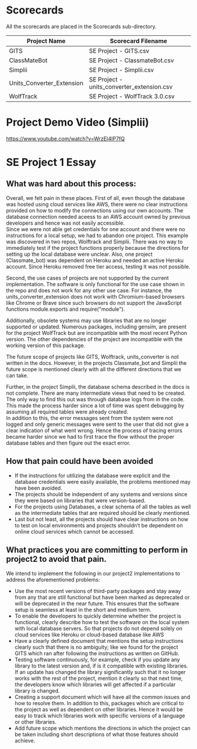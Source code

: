 # Scorecards
All the scorecards are placed in the Scorecards sub-directory. 

|**Project Name** | **Scorecard Filename**|
|-----------------|-----------------------|
|GITS             | SE Project - GITS.csv |
|ClassMateBot     | SE Project - ClassmateBot.csv|
|Simplii          | SE Project - Simplii.csv|
|Units_Converter_Extension | SE Project - units_converter_extension.csv |
|WolfTrack | SE Project - WolfTrack 3.0.csv|

# Project Demo Video (Simplii)
https://www.youtube.com/watch?v=WrzEI4IP7fQ

# SE Project 1 Essay


## What was hard about this process:

Overall, we felt pain in these places. 
First of all, even though the database was hosted using cloud services like AWS, there were no clear instructions provided on how to modify the connections using our own accounts. 
The database connection needed aceess to an AWS account owned by previous developers and hence was not easily accessible.  
Since we were not able get credentials for one account and there were no instructions for a local setup, we had to abandon one project. This example was discovered in two repos, Wolftrack and Simplii. There was no way to immediately test if the project functions properly because the directions for setting up the local database were unclear.
Also, one project (Classmate_bot) was dependent on Heroku and needed an active Heroku account. Since Heroku removed free tier access, testing it was not possible. 

Second, the use cases of projects are not supported by the current implementation. The software is only functional for the use case shown in the repo and does not work for any other use case.
For instance, the units_converter_extension does not work with Chromium-based browsers like Chrome or Brave since such browsers do not support the JavaScript functions module.exports and require("module"). 

Additionally, obsolete systems may use libraries that are no longer supported or updated. Numerous packages, including gensim, are present for the project WolfTrack but are incompatible with the most recent Python version. The other dependencies of the project are incompatible with the working version of this package. 

The future scope of projects like GITS, Wolftrack, units_converter is not written in the docs. However, in the projects Classmate_bot and Simplii the future scope is mentioned clearly with all the different directions that we can take. 

Further, in the project Simplii, the database schema described in the docs is not complete. There are many intermediate views that need to be created. The only way to find this out was through database logs from in the code. This made the process harder since a lot of time was spent debugging by assuming all required tables were already created.  
In addition to this, the error messages sent from the system were not logged and only generic messages were sent to the user that did not give a clear indication of what went wrong. Hence the process of tracing errors became harder since we had to first trace the flow without the proper database tables and then figure out the exact error. 

 
## How that pain could have been avoided

+ If the instructions for utilizing the database were explicit and the database credentials were easily available, the problems mentioned may have been avoided.
+ The projects should be independent of any systems and versions since they were based on libraries that were version-based.
+ For the projects using Databases, a clear schema of all the tables as well as the intermediate tables that are required should be clearly mentioned. 
+ Last but not least, all the projects should have clear instructions on how to test on local environments and projects shouldn’t be dependent on online cloud services which cannot be accessed.


## What practices you are committing to perform in project2 to avoid that pain.

We intend to implement the following in our project2 implementations to address the aforementioned problems: 
+ Use the most recent versions of third-party packages and stay away from any that are still functional but have been marked as deprecated or will be deprecated in the near future. This ensures that the software setup is seamless at least in the short and medium term.
+ To enable the developers to quickly determine whether the project is functional, clearly describe how to test the software on the local system with local database servers. So that projects do not depend solely on cloud services like Heroku or cloud-based database like AWS
+ Have a clearly defined document that mentions the setup instructions clearly such that there is no ambiguity; like we found for the project GITS which ran after following the instructions as written on GitHub.
+ Testing software continuously, for example, check if you update any library to the latest version and, if is it compatible with existing libraries. If an update has changed the library significantly such that it no longer works with the rest of the project, mention it clearly so that next time, the developers know which libraries will get affected if a particular library is changed.
+ Creating a support document which will have all the common issues and how to resolve them. In addition to this, packages which are critical to the project as well as dependent on other libraries. Hence it would be easy to track which libraries work with specific versions of a language or other libraries. 
+ Add future scope which mentions the directions in which the project can be taken including short descriptions of what those features should achieve.
